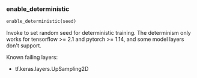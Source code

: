 

### enable_deterministic
```python
enable_deterministic(seed)
```
Invoke to set random seed for deterministic training. The determinism only works for tensorflow >= 2.1 and
pytorch >= 1.14, and some model layers don't support.

Known failing layers:
* tf.keras.layers.UpSampling2D